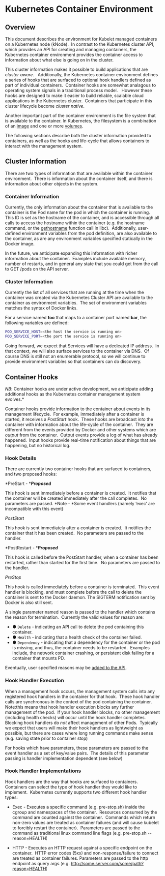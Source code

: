 
# Kubernetes Container Environment

## Overview
This document describes the environment for Kubelet managed containers on a Kubernetes node (kNode).  In contrast to the Kubernetes cluster API, which provides an API for creating and managing containers, the Kubernetes container environment provides the container access to information about what else is going on in the cluster. 

This cluster information makes it possible to build applications that are *cluster aware*.  
Additionally, the Kubernetes container environment defines a series of hooks that are surfaced to optional hook handlers defined as part of individual containers.  Container hooks are somewhat analagous to operating system signals in a traditional process model.   However these hooks are designed to make it easier to build reliable, scalable cloud applications in the Kubernetes cluster.  Containers that participate in this cluster lifecycle become *cluster native*. 

Another important part of the container environment is the file system that is available to the container.  In Kubernetes, the filesystem is a combination of an [image](./images.md) and one or more [volumes](./volumes.md).


The following sections describe both the cluster information provided to containers, as well as the hooks and life-cycle that allows containers to interact with the management system.

## Cluster Information
There are two types of information that are available within the container environment.  There is information about the container itself, and there is information about other objects in the system.

### Container Information
Currently, the only information about the container that is available to the container is the Pod name for the pod in which the container is running.  This ID is set as the hostname of the container, and is accessible through all calls to access the hostname within the container (e.g. the hostname command, or the [gethostname][1] function call in libc).  Additionally, user-defined environment variables from the pod definition, are also available to the container, as are any environment variables specified statically in the Docker image.

In the future, we anticipate expanding this information with richer information about the container.  Examples include available memory, number of restarts, and in general any state that you could get from the call to GET /pods on the API server.

### Cluster Information
Currently the list of all services that are running at the time when the container was created via the Kubernetes Cluster API are available to the container as environment variables.  The set of environment variables matches the syntax of Docker links.

For a service named **foo** that maps to a container port named **bar**, the following variables are defined:

```sh
FOO_SERVICE_HOST=<the host the service is running on>
FOO_SERVICE_PORT=<the port the service is running on>
```

Going forward, we expect that Services will have a dedicated IP address.  In that context, we will also surface services to the container via DNS.  Of course DNS is still not an enumerable protocol, so we will continue to provide environment variables so that containers can do discovery.

## Container Hooks
*NB*: Container hooks are under active development, we anticipate adding additional hooks as the Kubernetes container management system evolves.*

Container hooks provide information to the container about events in its management lifecycle.  For example, immediately after a container is started, it receives a *PostStart* hook.  These hooks are broadcast *into* the container with information about the life-cycle of the container.  They are different from the events provided by Docker and other systems which are *output* from the container.  Output events provide a log of what has already happened.  Input hooks provide real-time notification about things that are happening, but no historical log.  

### Hook Details
There are currently two container hooks that are surfaced to containers, and two proposed hooks:

*PreStart - ****Proposed***

This hook is sent immediately before a container is created.  It notifies that the container will be created immediately after the call completes.  No parameters are passed. *Note - *Some event handlers (namely ‘exec’ are incompatible with this event)

*PostStart*

This hook is sent immediately after a container is created.  It notifies the container that it has been created.  No parameters are passed to the handler.

*PostRestart - ****Proposed***

This hook is called before the PostStart handler, when a container has been restarted, rather than started for the first time.  No parameters are passed to the handler.

*PreStop*

This hook is called immediately before a container is terminated.  This event handler is blocking, and must complete before the call to delete the container is sent to the Docker daemon.  The SIGTERM notification sent by Docker is also still sent.

A single parameter named reason is passed to the handler which contains the reason for termination.  Currently the valid values for reason are:
* ●	```Delete``` - indicating an API call to delete the pod containing this container.
* ●	```Health``` - indicating that a health check of the container failed.
* ●	```Dependency``` - indicating that a dependency for the container or the pod is missing, and thus, the container needs to be restarted.  Examples include, the network container crashing, or persistent disk failing for a container that mounts PD.

Eventually, user specified reasons may be [added to the API](https://github.com/GoogleCloudPlatform/kubernetes/issues/137).


### Hook Handler Execution
When a management hook occurs, the management system calls into any registered hook handlers in the container for that hook.  These hook handler calls are synchronous in the context of the pod containing the container. Note:this means that hook handler execution blocks any further management of the pod.  If your hook handler blocks, no other management (including health checks) will occur until the hook handler completes.  Blocking hook handlers do *not* affect management of other Pods.  Typically we expect that users will make their hook handlers as lightweight as possible, but there are cases where long running commands make sense (e.g. saving state prior to container stop)

For hooks which have parameters, these parameters are passed to the event handler as a set of key/value pairs.  The details of this parameter passing is handler implementation dependent (see below)

### Hook Handler Implementations
Hook handlers are the way that hooks are surfaced to containers.  Containers can select the type of hook handler they would like to implement.  Kubernetes currently supports two different hook handler types:

   * Exec - Executes a specific command (e.g. pre-stop.sh) inside the cgroup and namespaces of the container.  Resources consumed by the command are counted against the container.  Commands which return non-zero values are treated as container failures (and will cause kubelet to forcibly restart the container).  Parameters are passed to the command as traditional linux command line flags (e.g. pre-stop.sh --reason=HEALTH)

   * HTTP - Executes an HTTP request against a specific endpoint on the container.  HTTP error codes (5xx) and non-response/failure to connect are treated as container failures. Parameters are passed to the http endpoint as query args (e.g. http://some.server.com/some/path?reason=HEALTH)

[1]: http://man7.org/linux/man-pages/man2/gethostname.2.html
